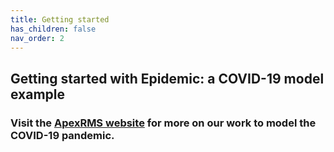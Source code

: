 ```yaml
---
title: Getting started
has_children: false
nav_order: 2
---
```


## Getting started with **Epidemic**: a COVID-19 model example
### Visit the [ApexRMS website](https://apexrms.com/covid-19-modeling/) for more on our work to model the COVID-19 pandemic.
